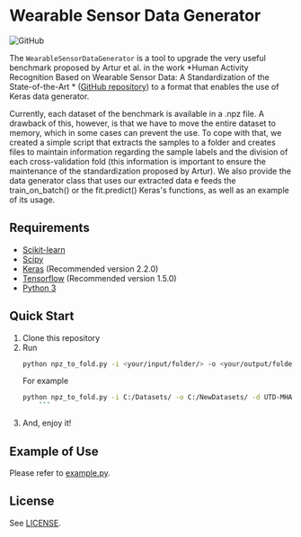 # Wearable Sensor Data Generator

![GitHub](https://img.shields.io/github/license/jessicasena/WearableSensorDataGenerator)

The `WearableSensorDataGenerator` is a tool to upgrade the very useful benchmark proposed by Artur et al. in the work *Human Activity Recognition Based on Wearable Sensor Data: A Standardization of the State-of-the-Art * ([GitHub repository](https://github.com/arturjordao/WearableSensorData "GitHub repository")) to a format that enables the use of Keras data generator. 

Currently, each dataset of the benchmark is available in a .npz file.  A drawback of this, however, is that we have to move the entire dataset to memory, which in some cases can prevent the use. To cope with that, we created a simple script that extracts the samples to a folder and creates files to maintain information regarding the sample labels and the division of each cross-validation fold (this information is important to ensure the maintenance of the standardization proposed by Artur). We also provide the data generator class that uses our extracted data e feeds the train_on_batch() or the fit.predict() Keras's functions, as well as an example of its usage.


## Requirements

- [Scikit-learn](http://scikit-learn.org/stable/)
- [Scipy](https://www.scipy.org/)
- [Keras](https://github.com/fchollet/keras) (Recommended version 2.2.0)
- [Tensorflow](https://www.tensorflow.org/) (Recommended version 1.5.0)
- [Python 3](https://www.python.org/)

## Quick Start
1. Clone this repository
2. Run
    ```bash
    python npz_to_fold.py -i <your/input/folder/> -o <your/output/folder/> -d <dataset1_name dataset2_name>
    ```
	For example
	```bash
   python npz_to_fold.py -i C:/Datasets/ -o C:/NewDatasets/ -d UTD-MHAD1_1s UTD-MHAD2_1s WHARF
	    ```
3. And, enjoy it!

## Example of Use

Please refer to [example.py](https://github.com/jessicasena/WearableSensorDataGenerator/blob/master/example.py "example.py").


## License
See [LICENSE](https://github.com/jessicasena/WearableSensorDataGenerator/blob/master/LICENSE).
